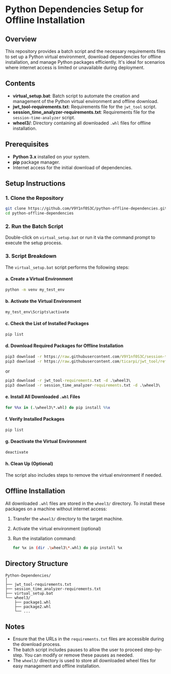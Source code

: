 # Python Dependencies Setup for Offline Installation

## Overview

This repository provides a batch script and the necessary requirements files to set up a Python virtual environment, download dependencies for offline installation, and manage Python packages efficiently. It's ideal for scenarios where internet access is limited or unavailable during deployment.

## Contents

- **virtual_setup.bat**: Batch script to automate the creation and management of the Python virtual environment and offline download.
- **jwt_tool-requirements.txt**: Requirements file for the `jwt_tool` script.
- **session_time_analyzer-requirements.txt**: Requirements file for the `session-time-analyzer` script.
- **wheel3/**: Directory containing all downloaded `.whl` files for offline installation.

## Prerequisites

- **Python 3.x** installed on your system.
- **pip** package manager.
- Internet access for the initial download of dependencies.

## Setup Instructions

### 1. Clone the Repository

```bash
git clone https://github.com/V9Y1nf0S3C/python-offline-dependencies.git
cd python-offline-dependencies
```

### 2. Run the Batch Script

Double-click on `virtual_setup.bat` or run it via the command prompt to execute the setup process.

### 3. Script Breakdown

The `virtual_setup.bat` script performs the following steps:

#### a. Create a Virtual Environment

```bat
python -m venv my_test_env
```

#### b. Activate the Virtual Environment

```bat
my_test_env\Scripts\activate
```

#### c. Check the List of Installed Packages

```bat
pip list
```

#### d. Download Required Packages for Offline Installation

```bat
pip3 download -r https://raw.githubusercontent.com/V9Y1nf0S3C/session-time-analyzer/refs/heads/main/requirements.txt -d .\wheel3\
pip3 download -r https://raw.githubusercontent.com/ticarpi/jwt_tool/refs/heads/master/requirements.txt -d .\wheel3\
```
or
```bat
pip3 download -r jwt_tool-requirements.txt -d .\wheel3\
pip3 download -r session_time_analyzer-requirements.txt -d .\wheel3\
```


#### e. Install All Downloaded `.whl` Files

```bat
for %%x in (.\wheel3\*.whl) do pip install %%x
```

#### f. Verify Installed Packages

```bat
pip list
```

#### g. Deactivate the Virtual Environment

```bat
deactivate
```

#### h. Clean Up (Optional)

The script also includes steps to remove the virtual environment if needed.

## Offline Installation

All downloaded `.whl` files are stored in the `wheel3/` directory. To install these packages on a machine without internet access:

1. Transfer the `wheel3/` directory to the target machine.
2. Activate the virtual environment (optional)
3. Run the installation command:

    ```bash
    for %x in (dir .\wheel3\*.whl) do pip install %x
    ```

## Directory Structure

```
Python-Dependencies/
│
├── jwt_tool-requirements.txt
├── session_time_analyzer-requirements.txt
├── virtual_setup.bat
└── wheel3/
    ├── package1.whl
    ├── package2.whl
    └── ...
```

## Notes

- Ensure that the URLs in the `requirements.txt` files are accessible during the download process.
- The batch script includes pauses to allow the user to proceed step-by-step. You can modify or remove these pauses as needed.
- The `wheel3/` directory is used to store all downloaded wheel files for easy management and offline installation.
